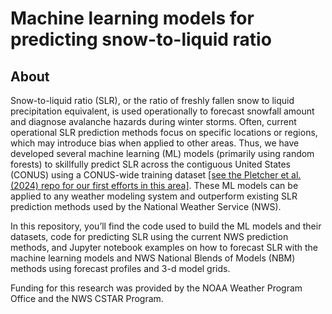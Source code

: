 # Machine learning models for predicting snow-to-liquid ratio
## About
Snow-to-liquid ratio (SLR), or the ratio of freshly fallen snow to liquid precipitation equivalent, is used operationally to forecast snowfall amount and diagnose avalanche hazards during winter storms. Often, current operational SLR prediction methods focus on specific locations or regions, which may introduce bias when applied to other areas. Thus, we have developed several machine learning (ML) models (primarily using random forests) to skillfully predict SLR across the contiguous United States (CONUS) using a CONUS-wide training dataset [[see the Pletcher et al. (2024) repo for our first efforts in this area]](https://github.com/mdpletcher/SLR_random_forest_pletcher). These ML models can be applied to any weather modeling system and outperform existing SLR prediction methods used by the National Weather Service (NWS). 

In this repository, you’ll find the code used to build the ML models and their datasets, code for predicting SLR using the current NWS prediction methods, and Jupyter notebook examples on how to forecast SLR with the machine learning models and NWS National Blends of Models (NBM) methods using forecast profiles and 3-d model grids.

Funding for this research was provided by the NOAA Weather Program Office and the NWS CSTAR Program.
